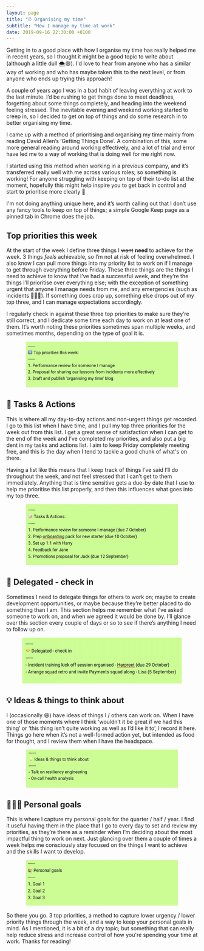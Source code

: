 ```yaml
---
layout: page
title: "⏰ Organising my time"
subtitle: "How I manage my time at work"
date: 2019-09-16 22:30:00 +0100
---
```

Getting in to a good place with how I organise my time has really helped me in recent years, so I thought it might be a good topic to write about (although a little dull 🌨😄). I'd love to hear from anyone who has a similar way of working and who has maybe taken this to the next level, or from anyone who ends up trying this approach!


A couple of years ago I was in a bad habit of leaving everything at work to the last minute. I’d be rushing to get things done to meet deadlines, forgetting about some things completely, and heading into the weekend feeling stressed. The inevitable evening and weekend working started to creep in, so I decided to get on top of things and do some research in to better organising my time.

I came up with a method of prioritising and organising my time mainly from reading David Allen’s ‘Getting Things Done’. A combination of this, some more general reading around working effectively, and a lot of trial and error have led me to a way of working that is doing well for me right now.

I started using this method when working in a previous company, and it’s transferred really well with me across various roles; so something is working! For anyone struggling with keeping on top of their to-do list at the moment, hopefully this might help inspire you to get back in control and start to prioritise more clearly 📝

I'm not doing anything unique here, and it’s worth calling out that I don’t use any fancy tools to keep on top of things; a simple Google Keep page as a pinned tab in Chrome does the job.

## **Top priorities this week**

At the start of the week I define three things I ~~want~~ **need** to achieve for the week. 3 things _feels_ achievable, so I’m not at risk of feeling overwhelmed. I also know I can pull more things into my priority list to work on if I manage to get through everything before Friday. These three things are the things I need to achieve to know that I’ve had a successful week, and they’re the things I’ll prioritise over everything else; with the exception of something urgent that anyone I manage needs from me, and any emergencies (such as incidents 🧑🏻‍🚒). If something does crop up, something else drops out of my top three, and I can manage expectations accordingly.

I regularly check in against these three top priorities to make sure they’re still correct, and I dedicate some time each day to work on at least one of them. It&#8217;s worth noting these priorities sometimes span multiple weeks, and sometimes months, depending on the type of goal it is.

<p align="center"> 
  <img width="400" height="120" src="https://github.com/lukebriscoe/lukebriscoe.github.io/blob/main/assets/img/top-priorities.png?raw=true">
</p>


## **📝 Tasks & Actions**

This is where all my day-to-day actions and non-urgent things get recorded. I go to this list when I have time, and I pull my top three priorities for the week out from this list. I get a great sense of satisfaction when I can get to the end of the week and I’ve completed my priorities, and also put a big dent in my tasks and actions list. I aim to keep Friday completely meeting free, and this is the day when I tend to tackle a good chunk of what's on there.

Having a list like this means that I keep track of things I’ve said I’ll do throughout the week, and not feel stressed that I can’t get to them immediately. Anything that is time sensitive gets a due-by date that I use to help me prioritise this list properly, and then this influences what goes into my top three.

<p align="center"> 
  <img width="400" height="160" src="https://github.com/lukebriscoe/lukebriscoe.github.io/blob/main/assets/img/tasks-actions.png?raw=true">
</p>


## **🤝 Delegated - check in**

Sometimes I need to delegate things for others to work on; maybe to create development opportunities, or maybe because they’re better placed to do something than I am. This section helps me remember what I’ve asked someone to work on, and when we agreed it would be done by. I’ll glance over this section every couple of days or so to see if there’s anything I need to follow up on.

<p align="center"> 
  <img width="420" height="120" src="https://github.com/lukebriscoe/lukebriscoe.github.io/blob/main/assets/img/delegated.png?raw=true">
</p>


## **💡 Ideas & things to think about**

I (occasionally 😆) have ideas of things I / others can work on. When I have one of those moments where I think ‘wouldn’t it be great if we had this thing’ or ‘this thing isn’t quite working as well as I’d like it to’, I record it here. Things go here when it’s not a well-formed action yet, but intended as food for thought, and I review them when I have the headspace.

<p align="center"> 
  <img width="400" height="100" src="https://github.com/lukebriscoe/lukebriscoe.github.io/blob/main/assets/img/ideas-example.png?raw=true">
</p>


## **🙋🏻‍♂️ Personal goals**

This is where I capture my personal goals for the quarter / half / year. I find it useful having them in the place that I go to every day to set and review my priorities, as they’re there as a reminder when I’m deciding about the most impactful thing to work on next. Just glancing over them a couple of times a week helps me consciously stay focused on the things I want to achieve and the skills I want to develop.

<p align="center"> 
  <img width="400" height="120" src="https://github.com/lukebriscoe/lukebriscoe.github.io/blob/main/assets/img/goals.png?raw=true">
</p>


So there you go. 3 top priorities, a method to capture lower urgency / lower priority things through the week, and a way to keep your personal goals in mind. As I mentioned, it is a bit of a dry topic; but something that can really help reduce stress and increase control of how you're spending your time at work. Thanks for reading!

